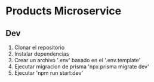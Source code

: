 # Products Microservice


## Dev 

1. Clonar el repositorio
2. Instalar dependencias
3. Crear un archivo '.env' basado en el '.env.template'
4. Ejecutar migracion de prisma 'npx prisma migrate dev'
5. Ejecutar 'npm run start:dev'
